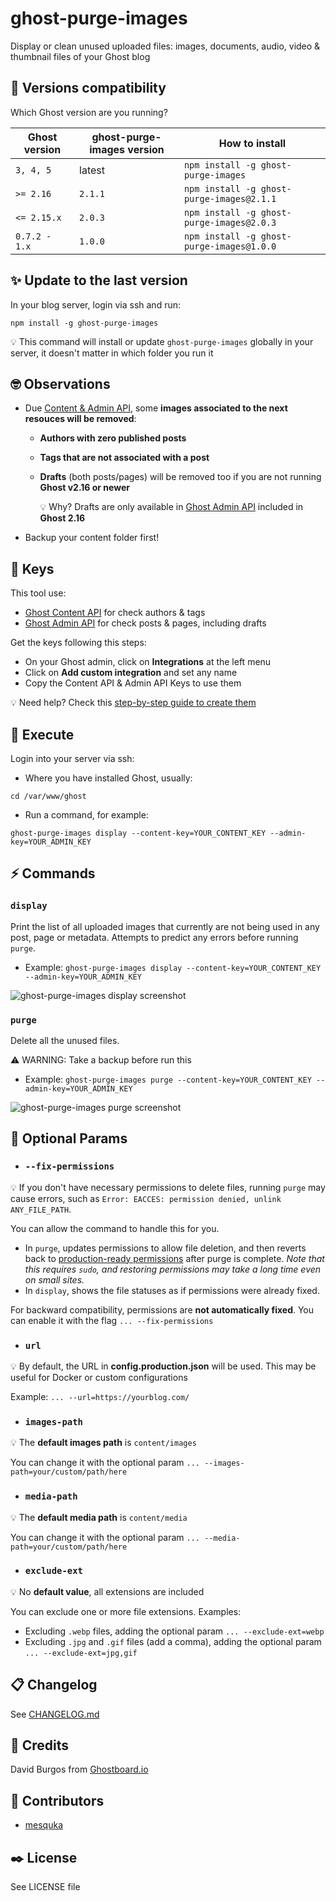 # ghost-purge-images

Display or clean unused uploaded files: images, documents, audio, video & thumbnail files of your Ghost blog

## 🎁 Versions compatibility

Which Ghost version are you running?

| Ghost version | ghost-purge-images version | How to install                                 |
|---------------|----------------------------|------------------------------------------------|
| `3, 4, 5`       | latest                     | `npm install -g ghost-purge-images`            |
| `>= 2.16`       | `2.1.1`                      | `npm install -g ghost-purge-images@2.1.1`      |
| `<= 2.15.x`     | `2.0.3`                      | `npm install -g ghost-purge-images@2.0.3`      |
| `0.7.2 - 1.x`   | `1.0.0`                      | `npm install -g ghost-purge-images@1.0.0` |

## ✨ Update to the last version

In your blog server, login via ssh and run:

`npm install -g ghost-purge-images`

💡 This command will install or update `ghost-purge-images` globally in your server, it doesn't matter in which folder you run it 

## 🤓 Observations

- Due [Content & Admin API](https://ghost.org/docs/api/v3/content/#resources), some **images associated to the next resouces will be removed**:
    - **Authors with zero published posts**
    - **Tags that are not associated with a post**
    - **Drafts** (both posts/pages) will be removed too if you are not running **Ghost v2.16 or newer** 
    
        💡 Why? Drafts are only available in [Ghost Admin API](https://docs.ghost.org/api/admin/) included in **Ghost 2.16**
- Backup your content folder first!

## 🔑 Keys

This tool use:
- [Ghost Content API](https://docs.ghost.org/api/content/) for check authors & tags
- [Ghost Admin API](https://docs.ghost.org/api/admin/) for check posts & pages, including drafts

Get the keys following this steps:
- On your Ghost admin, click on **Integrations** at the left menu
- Click on **Add custom integration** and set any name
- Copy the Content API & Admin API Keys to use them

💡 Need help? Check this [step-by-step guide to create them](https://ghostboard.io/blog/how-to-integrate-ghostboard-with-ghost-content-api/)

## 🚀 Execute

Login into your server via ssh:
- Where you have installed Ghost, usually:

`cd /var/www/ghost`
- Run a command, for example:

`ghost-purge-images display --content-key=YOUR_CONTENT_KEY --admin-key=YOUR_ADMIN_KEY`

## ⚡️ Commands
### `display`

Print the list of all uploaded images that currently are not being used in any post, page or metadata. Attempts to predict any errors before running `purge`.

- Example: `ghost-purge-images display --content-key=YOUR_CONTENT_KEY --admin-key=YOUR_ADMIN_KEY`


![ghost-purge-images display screenshot](https://user-images.githubusercontent.com/1589874/51084812-80e6f700-1730-11e9-96c4-4e106e4c7c63.png)

### `purge`

Delete all the unused files.

⚠️ WARNING: Take a backup before run this

- Example: `ghost-purge-images purge --content-key=YOUR_CONTENT_KEY --admin-key=YOUR_ADMIN_KEY`

![ghost-purge-images purge screenshot](https://user-images.githubusercontent.com/1589874/51084808-73ca0800-1730-11e9-8c2a-a3b43551fbaa.png)

## 🧩 Optional Params

- ### `--fix-permissions`

💡 If you don't have necessary permissions to delete files, running `purge` may cause errors, such as `Error: EACCES: permission denied, unlink ANY_FILE_PATH`.

You can allow the command to handle this for you.
  - In `purge`, updates permissions to allow file deletion, and then reverts back to [production-ready permissions](https://github.com/TryGhost/Ghost-CLI/blob/main/lib/commands/doctor/checks/check-permissions.js) after purge is complete. *Note that this requires `sudo`, and restoring permissions may take a long time even on small sites.*
  - In `display`, shows the file statuses as if permissions were already fixed.

For backward compatibility, permissions are **not automatically fixed**. You can enable it with the flag `... --fix-permissions`

- ### `url`

💡 By default, the URL in **config.production.json** will be used. This may be useful for Docker or custom configurations

Example: `... --url=https://yourblog.com/`

- ### `images-path`

💡 The **default images path** is `content/images`

You can change it with the optional param `... --images-path=your/custom/path/here`

- ### `media-path`

💡 The **default media path** is `content/media`

You can change it with the optional param `... --media-path=your/custom/path/here`

- ### `exclude-ext`

💡 No **default value**, all extensions are included

You can exclude one or more file extensions. Examples:
  - Excluding `.webp` files, adding the optional param `... --exclude-ext=webp`
  - Excluding `.jpg` and `.gif` files (add a comma), adding the optional param `... --exclude-ext=jpg,gif`

## 📋 Changelog
See [CHANGELOG.md](https://github.com/ghostboard/ghost-purge-images/blob/master/CHANGELOG.md)

## 👋 Credits
David Burgos from [Ghostboard.io](https://ghostboard.io)

## 👏 Contributors
- [mesquka](https://github.com/mesquka/ghost-purge-images-customdir/commits?author=mesquka)

## ✒️ License
See LICENSE file
